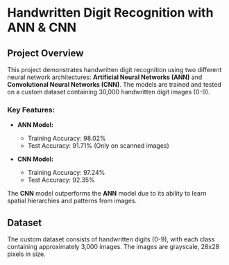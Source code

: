 # Handwritten Digit Recognition with ANN & CNN

## Project Overview

This project demonstrates handwritten digit recognition using two different neural network architectures: **Artificial Neural Networks (ANN)** and **Convolutional Neural Networks (CNN)**. The models are trained and tested on a custom dataset containing 30,000 handwritten digit images (0-9).

### Key Features:
- **ANN Model:** 
  - Training Accuracy: 98.02%
  - Test Accuracy: 91.71% (Only on scanned images)
  
- **CNN Model:** 
  - Training Accuracy: 97.24%
  - Test Accuracy: 92.35%

The **CNN** model outperforms the **ANN** model due to its ability to learn spatial hierarchies and patterns from images.

## Dataset

The custom dataset consists of handwritten digits (0-9), with each class containing approximately 3,000 images. The images are grayscale, 28x28 pixels in size.
